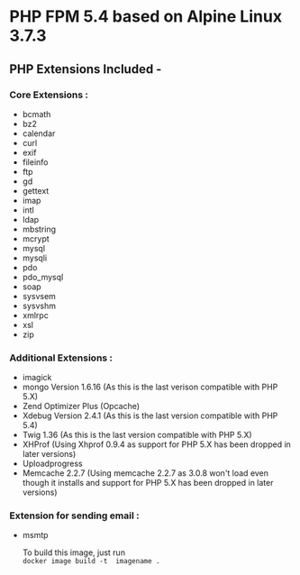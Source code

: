 # PHP FPM 5.4 based on Alpine Linux 3.7.3

## PHP Extensions Included -

### Core Extensions :

* bcmath
* bz2
* calendar
* curl
* exif
* fileinfo
* ftp
* gd
* gettext
* imap
* intl
* ldap
* mbstring
* mcrypt
* mysql
* mysqli
* pdo
* pdo_mysql
* soap
* sysvsem
* sysvshm
* xmlrpc
* xsl
* zip

### Additional Extensions :

* imagick
* mongo Version 1.6.16 (As this is the last verison compatible with PHP 5.X)
* Zend Optimizer Plus (Opcache)
* Xdebug Version 2.4.1 (As this is the last version compatible with PHP 5.4)
* Twig 1.36 (As this is the last version compatible with PHP 5.X)
* XHProf (Using Xhprof 0.9.4 as support for PHP 5.X has been dropped in later versions)
* Uploadprogress
* Memcache 2.2.7 (Using memcache 2.2.7 as 3.0.8 won't load even though it installs and support for PHP 5.X has been dropped in later versions)

### Extension for sending email :

* msmtp

  To build this image, just run  
```docker image build -t  imagename .```
